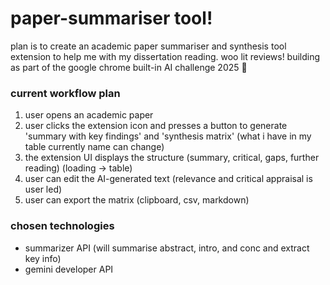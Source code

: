 # paper-summariser tool!

plan is to create an academic paper summariser and synthesis tool extension to help me with my dissertation reading. woo lit reviews! building as part of the &#103;&#111;&#111;&#103;&#108;&#101; &#99;&#104;&#114;&#111;&#109;&#101; &#98;&#117;&#105;&#108;&#116;-&#105;&#110; &#65;&#73; &#99;&#104;&#97;&#108;&#108;&#101;&#110;&#103;&#101; &#50;&#48;&#50;&#53; 🥸 

### current workflow plan
1. user opens an academic paper
2. user clicks the extension icon and presses a button to generate 'summary with key findings' and 'synthesis matrix' (what i have in my table currently name can change)
3. the extension UI displays the structure (summary, critical, gaps, further reading) (loading -> table)
4. user can edit the AI-generated text (relevance and critical appraisal is user led)
5. user can export the matrix (clipboard, csv, markdown)

### chosen technologies
- summarizer API (will summarise abstract, intro, and conc and extract key info)
- gemini developer API
